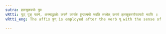 ```yaml
---
sutra: हलसूकरयोः पुवः
vRtti: पूञ् पूङ् पवने, अस्माद्धातोः करणे कारके ष्ट्रन्प्रत्ययो भवति तच्चेत् करणं हलसूकरयोरवयवो भवति ॥
vRtti_eng: The affix ष्ट्रन् is employed after the verb पू with the sense of instrument when denoting a member of the body of a plough or of a hog.

---
```

